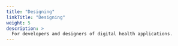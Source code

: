 ```yaml
---
title: "Designing"
linkTitle: "Designing"
weight: 5
description: >
  For developers and designers of digital health applications.
---
```


